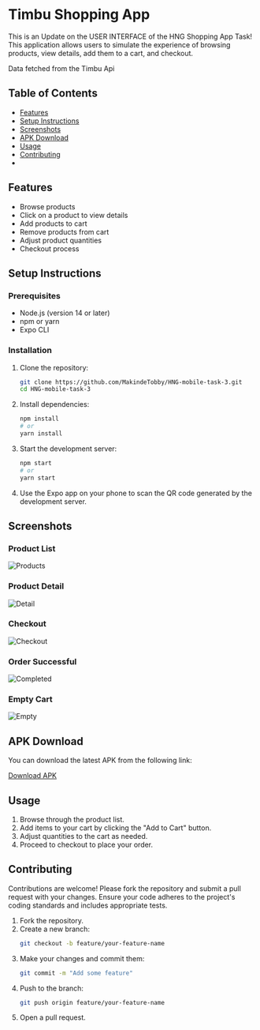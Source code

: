# Timbu Shopping App

This is an Update on the USER INTERFACE of the HNG Shopping App Task! This application allows users to simulate the experience of browsing products, view details, add them to a cart, and checkout.

Data fetched from the Timbu Api

## Table of Contents

- [Features](#features)
- [Setup Instructions](#setup-instructions)
- [Screenshots](#screenshots)
- [APK Download](#apk-download)
- [Usage](#usage)
- [Contributing](#contributing)
-

## Features

- Browse products
- Click on a product to view details
- Add products to cart
- Remove products from cart
- Adjust product quantities
- Checkout process

## Setup Instructions

### Prerequisites

- Node.js (version 14 or later)
- npm or yarn
- Expo CLI

### Installation

1. Clone the repository:

   ```sh
   git clone https://github.com/MakindeTobby/HNG-mobile-task-3.git
   cd HNG-mobile-task-3
   ```

2. Install dependencies:

   ```sh
   npm install
   # or
   yarn install
   ```

3. Start the development server:

   ```sh
   npm start
   # or
   yarn start
   ```

4. Use the Expo app on your phone to scan the QR code generated by the development server.

## Screenshots

### Product List

![Products](./assets/screenshot/product-new.png)

### Product Detail

![Detail](./assets/screenshot/detailPage-new.png)

### Checkout

![Checkout](./assets/screenshot/cart-new.png)

### Order Successful

![Completed](./assets/screenshot/checkout-new.png)

### Empty Cart

![Empty](./assets/screenshot/empty-new.png)

## APK Download

You can download the latest APK from the following link:

[Download APK](https://expo.dev/artifacts/eas/u5e155fZ53c1Qz4iFVftxp.apk)

## Usage

1. Browse through the product list.
2. Add items to your cart by clicking the "Add to Cart" button.
3. Adjust quantities to the cart as needed.
4. Proceed to checkout to place your order.

## Contributing

Contributions are welcome! Please fork the repository and submit a pull request with your changes. Ensure your code adheres to the project's coding standards and includes appropriate tests.

1. Fork the repository.
2. Create a new branch:
   ```sh
   git checkout -b feature/your-feature-name
   ```
3. Make your changes and commit them:
   ```sh
   git commit -m "Add some feature"
   ```
4. Push to the branch:
   ```sh
   git push origin feature/your-feature-name
   ```
5. Open a pull request.
